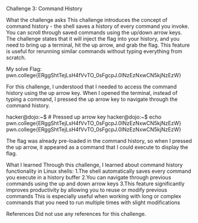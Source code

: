 Challenge 3: Command History

What the challenge asks
This challenge introduces the concept of command history - the shell saves a history of every command you invoke. You can scroll through saved commands using the up/down arrow keys.
The challenge states that it will inject the flag into your history, and you need to bring up a terminal, hit the up arrow, and grab the flag. This feature is useful for rerunning similar commands without typing everything from scratch.

My solve
Flag: pwn.college{ERggShtTejLsH4fVvTO_0sFgcpJ.0lNzEzNxwCN5kjNzEzW}

For this challenge, I understood that I needed to access the command history using the up arrow key. When I opened the terminal, instead of typing a command, I pressed the up arrow key to navigate through the command history.

hacker@dojo:~$ # Pressed up arrow key
hacker@dojo:~$ echo pwn.college{ERggShtTejLsH4fVvTO_0sFgcpJ.0lNzEzNxwCN5kjNzEzW}
pwn.college{ERggShtTejLsH4fVvTO_0sFgcpJ.0lNzEzNxwCN5kjNzEzW}

The flag was already pre-loaded in the command history, so when I pressed the up arrow, it appeared as a command that I could execute to display the flag.

What I learned
Through this challenge, I learned about command history functionality in Linux shells:
1.The shell automatically saves every command you execute in a history buffer
2.You can navigate through previous commands using the up and down arrow keys
3.This feature significantly improves productivity by allowing you to reuse or modify previous commands
This is especially useful when working with long or complex commands that you need to run multiple times with slight modifications

References
Did not use any references for this challenge.
